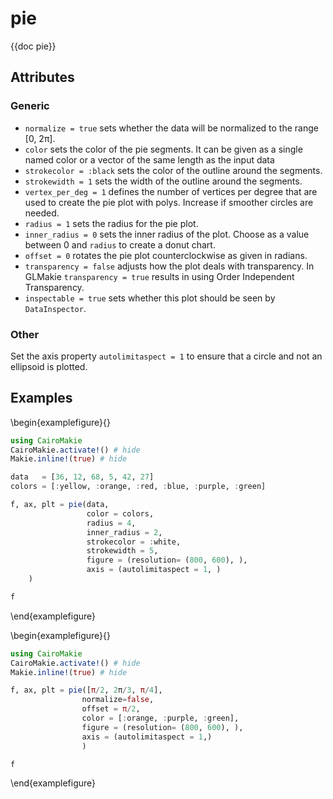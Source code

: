 # pie

{{doc pie}}



## Attributes

### Generic

- `normalize = true` sets whether the data will be normalized to the range [0, 2π]. 
- `color` sets the color of the pie segments. It can be given as a single named color or a vector of the same length as the input data
- `strokecolor = :black` sets the color of the outline around the segments.
- `strokewidth = 1` sets the width of the outline around the segments.
- `vertex_per_deg = 1` defines the number of vertices per degree that are used to create the pie plot with polys. Increase if smoother circles are needed.
- `radius = 1` sets the radius for the pie plot.
- `inner_radius = 0` sets the inner radius of the plot. Choose as a value between 0 and `radius` to create a donut chart.
- `offset = 0` rotates the pie plot counterclockwise as given in radians.
- `transparency = false` adjusts how the plot deals with transparency.
In GLMakie `transparency = true` results in using Order Independent Transparency.
- `inspectable = true` sets whether this plot should be seen by `DataInspector`.

### Other

Set the axis property `autolimitaspect = 1` to ensure that a circle and not an ellipsoid is plotted. 

## Examples

\begin{examplefigure}{}
```julia
using CairoMakie
CairoMakie.activate!() # hide
Makie.inline!(true) # hide

data   = [36, 12, 68, 5, 42, 27]
colors = [:yellow, :orange, :red, :blue, :purple, :green]

f, ax, plt = pie(data, 
                 color = colors,
                 radius = 4, 
                 inner_radius = 2,
                 strokecolor = :white,
                 strokewidth = 5, 
                 figure = (resolution= (800, 600), ), 
                 axis = (autolimitaspect = 1, ) 
    )

f 
```
\end{examplefigure}


\begin{examplefigure}{}
```julia
using CairoMakie
CairoMakie.activate!() # hide
Makie.inline!(true) # hide

f, ax, plt = pie([π/2, 2π/3, π/4],
                normalize=false,
                offset = π/2,
                color = [:orange, :purple, :green],
                figure = (resolution= (800, 600), ),
                axis = (autolimitaspect = 1,)
                )

f                
```
\end{examplefigure}
